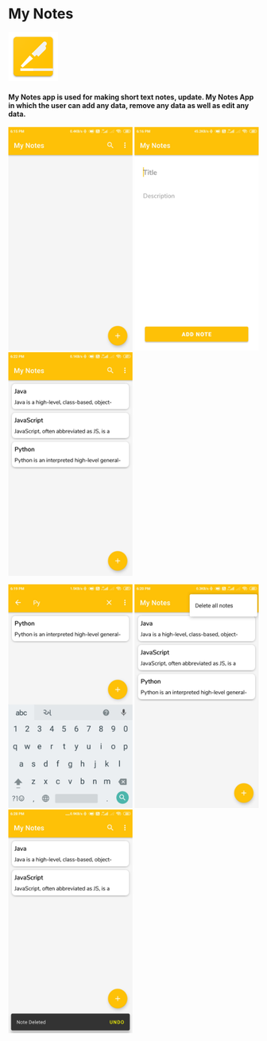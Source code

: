 # My Notes
<p float="left">
<img src="application_screenshot/logo.png" alt="My Note" width="100" height="100"/>
</p>

<p><h4>My Notes app is used for making short text notes, update. My Notes App in which the user can add any data, remove any data as well as edit any data.</h4></p>

<p float="left">
<img src="application_screenshot/app_image_1.jpg" alt="My Note" width="250" height="450"/>

<img src="application_screenshot/app_image_2.jpg" alt="My Note" width="250" height="450"/>

<img src="application_screenshot/app_image_4.jpg" alt="My Note" width="250" height="450"/>
</p>

<p float="left">
<img src="application_screenshot/app_image_5.jpg" alt="My Note" width="250" height="450"/>

<img src="application_screenshot/app_image_6.jpg" alt="My Note" width="250" height="450"/>

<img src="application_screenshot/app_image_7.jpg" alt="My Note" width="250" height="450"/>
</p>
